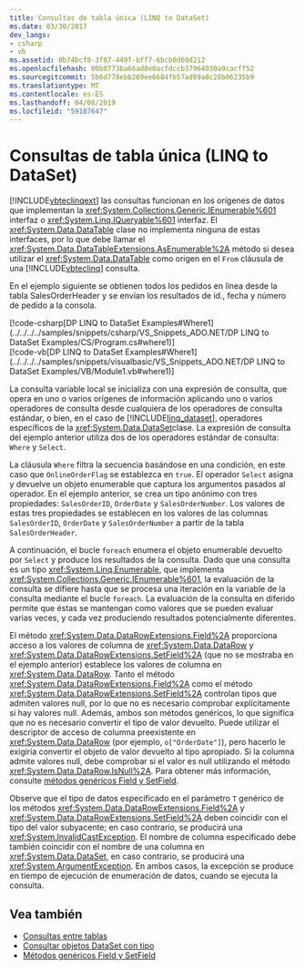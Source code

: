 ```yaml
---
title: Consultas de tabla única (LINQ to DataSet)
ms.date: 03/30/2017
dev_langs:
- csharp
- vb
ms.assetid: 0b74bcf8-3f87-449f-bff7-6bcb0d69d212
ms.openlocfilehash: 00b0773ba66ad8e0acfdccb37964030a9cacff52
ms.sourcegitcommit: 5b6d778ebb269ee6684fb57ad69a8c28b06235b9
ms.translationtype: MT
ms.contentlocale: es-ES
ms.lasthandoff: 04/08/2019
ms.locfileid: "59187647"
---
```

# <a name="single-table-queries-linq-to-dataset"></a>Consultas de tabla única (LINQ to DataSet)
[!INCLUDE[vbteclinqext](../../../../includes/vbteclinqext-md.md)] las consultas funcionan en los orígenes de datos que implementan la <xref:System.Collections.Generic.IEnumerable%601> interfaz o <xref:System.Linq.IQueryable%601> interfaz. El <xref:System.Data.DataTable> clase no implementa ninguna de estas interfaces, por lo que debe llamar el <xref:System.Data.DataTableExtensions.AsEnumerable%2A> método si desea utilizar el <xref:System.Data.DataTable> como origen en el `From` cláusula de una [!INCLUDE[vbteclinq](../../../../includes/vbteclinq-md.md)] consulta.  
  
 En el ejemplo siguiente se obtienen todos los pedidos en línea desde la tabla SalesOrderHeader y se envían los resultados de id., fecha y número de pedido a la consola.  
  
 [!code-csharp[DP LINQ to DataSet Examples#Where1](../../../../samples/snippets/csharp/VS_Snippets_ADO.NET/DP LINQ to DataSet Examples/CS/Program.cs#where1)]  
 [!code-vb[DP LINQ to DataSet Examples#Where1](../../../../samples/snippets/visualbasic/VS_Snippets_ADO.NET/DP LINQ to DataSet Examples/VB/Module1.vb#where1)] 
  
 La consulta variable local se inicializa con una expresión de consulta, que opera en uno o varios orígenes de información aplicando uno o varios operadores de consulta desde cualquiera de los operadores de consulta estándar, o bien, en el caso de [!INCLUDE[linq_dataset](../../../../includes/linq-dataset-md.md)], operadores específicos de la <xref:System.Data.DataSet>clase. La expresión de consulta del ejemplo anterior utiliza dos de los operadores estándar de consulta: `Where` y `Select`.  
  
 La cláusula `Where` filtra la secuencia basándose en una condición, en este caso que `OnlineOrderFlag` se establezca en `true`. El operador `Select` asigna y devuelve un objeto enumerable que captura los argumentos pasados al operador. En el ejemplo anterior, se crea un tipo anónimo con tres propiedades: `SalesOrderID`, `OrderDate` y `SalesOrderNumber`. Los valores de estas tres propiedades se establecen en los valores de las columnas `SalesOrderID`, `OrderDate` y `SalesOrderNumber` a partir de la tabla `SalesOrderHeader`.  
  
 A continuación, el bucle `foreach` enumera el objeto enumerable devuelto por `Select` y produce los resultados de la consulta. Dado que una consulta es un tipo <xref:System.Linq.Enumerable>, que implementa <xref:System.Collections.Generic.IEnumerable%601>, la evaluación de la consulta se difiere hasta que se procesa una iteración en la variable de la consulta mediante el bucle `foreach`. La evaluación de la consulta en diferido permite que éstas se mantengan como valores que se pueden evaluar varias veces, y cada vez produciendo resultados potencialmente diferentes.  
  
 El método <xref:System.Data.DataRowExtensions.Field%2A> proporciona acceso a los valores de columna de <xref:System.Data.DataRow> y <xref:System.Data.DataRowExtensions.SetField%2A> (que no se mostraba en el ejemplo anterior) establece los valores de columna en <xref:System.Data.DataRow>. Tanto el método <xref:System.Data.DataRowExtensions.Field%2A> como el método <xref:System.Data.DataRowExtensions.SetField%2A> controlan tipos que admiten valores null, por lo que no es necesario comprobar explícitamente si hay valores null. Además, ambos son métodos genéricos, lo que significa que no es necesario convertir el tipo de valor devuelto. Puede utilizar el descriptor de acceso de columna preexistente en <xref:System.Data.DataRow> (por ejemplo, `o["OrderDate"]`), pero hacerlo le exigiría convertir el objeto de valor devuelto al tipo apropiado.  Si la columna admite valores null, debe comprobar si el valor es null utilizando el método <xref:System.Data.DataRow.IsNull%2A>. Para obtener más información, consulte [métodos genéricos Field y SetField](../../../../docs/framework/data/adonet/generic-field-and-setfield-methods-linq-to-dataset.md).  
  
 Observe que el tipo de datos especificado en el parámetro `T` genérico de los métodos <xref:System.Data.DataRowExtensions.Field%2A> y <xref:System.Data.DataRowExtensions.SetField%2A> deben coincidir con el tipo del valor subyacente; en caso contrario, se producirá una <xref:System.InvalidCastException>. El nombre de columna especificado debe también coincidir con el nombre de una columna en <xref:System.Data.DataSet>, en caso contrario, se producirá una <xref:System.ArgumentException>. En ambos casos, la excepción se produce en tiempo de ejecución de enumeración de datos, cuando se ejecuta la consulta.  
  
## <a name="see-also"></a>Vea también

- [Consultas entre tablas](../../../../docs/framework/data/adonet/cross-table-queries-linq-to-dataset.md)
- [Consultar objetos DataSet con tipo](../../../../docs/framework/data/adonet/querying-typed-datasets.md)
- [Métodos genéricos Field y SetField](../../../../docs/framework/data/adonet/generic-field-and-setfield-methods-linq-to-dataset.md)
